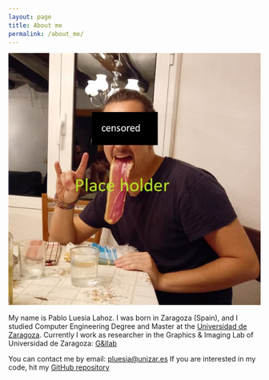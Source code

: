```yaml
---
layout: page
title: About me
permalink: /about_me/
---
```


![Pablo Luesia Lahoz](./myself_logo.jpg)

My name is Pablo Luesia Lahoz. I was born in Zaragoza (Spain), and I studied Computer Engineering Degree and Master at the [Universidad de Zaragoza](https://www.unizar.es/). Currently I work as researcher in the Graphics & Imaging Lab of Universidad de Zaragoza: [G&Ilab](https://graphics.unizar.es/)

You can contact me by email: <pluesia@unizar.es>
If you are interested in my code, hit my [GitHub repository](https://github.com/p-luesia)

<!-- [jekyll][jekyll-organization] /
[minima](https://github.com/jekyll/minima)

You can find the source code for Jekyll at GitHub:
[jekyll][jekyll-organization] /
[jekyll](https://github.com/jekyll/jekyll) -->

